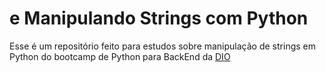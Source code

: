 #  e Manipulando Strings com Python

Esse é um repositório feito para estudos sobre manipulação de strings em Python do bootcamp de Python para BackEnd da [DIO](https://dio.me)